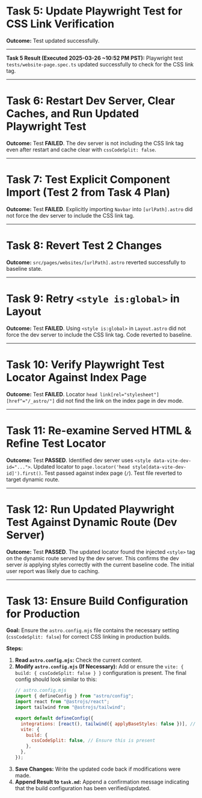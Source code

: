 # Task 5: Update Playwright Test for CSS Link Verification
**Outcome:** Test updated successfully.

---
**Task 5 Result (Executed 2025-03-26 ~10:52 PM PST):**
Playwright test `tests/website-page.spec.ts` updated successfully to check for the CSS link tag.

---

# Task 6: Restart Dev Server, Clear Caches, and Run Updated Playwright Test
**Outcome:** Test **FAILED**. The dev server is not including the CSS link tag even after restart and cache clear with `cssCodeSplit: false`.

---

# Task 7: Test Explicit Component Import (Test 2 from Task 4 Plan)
**Outcome:** Test **FAILED**. Explicitly importing `Navbar` into `[urlPath].astro` did not force the dev server to include the CSS link tag.

---

# Task 8: Revert Test 2 Changes
**Outcome:** `src/pages/websites/[urlPath].astro` reverted successfully to baseline state.

---

# Task 9: Retry `<style is:global>` in Layout
**Outcome:** Test **FAILED**. Using `<style is:global>` in `Layout.astro` did not force the dev server to include the CSS link tag. Code reverted to baseline.

---

# Task 10: Verify Playwright Test Locator Against Index Page
**Outcome:** Test **FAILED**. Locator `head link[rel="stylesheet"][href^="/_astro/"]` did not find the link on the index page in dev mode.

---

# Task 11: Re-examine Served HTML & Refine Test Locator
**Outcome:** Test **PASSED**. Identified dev server uses `<style data-vite-dev-id="...">`. Updated locator to `page.locator('head style[data-vite-dev-id]').first()`. Test passed against index page (`/`). Test file reverted to target dynamic route.

---

# Task 12: Run Updated Playwright Test Against Dynamic Route (Dev Server)
**Outcome:** Test **PASSED**. The updated locator found the injected `<style>` tag on the dynamic route served by the dev server. This confirms the dev server *is* applying styles correctly with the current baseline code. The initial user report was likely due to caching.

---

# Task 13: Ensure Build Configuration for Production

**Goal:** Ensure the `astro.config.mjs` file contains the necessary setting (`cssCodeSplit: false`) for correct CSS linking in production builds.

**Steps:**

1.  **Read `astro.config.mjs`:** Check the current content.
2.  **Modify `astro.config.mjs` (If Necessary):** Add or ensure the `vite: { build: { cssCodeSplit: false } }` configuration is present. The final config should look similar to this:
    ```javascript
    // astro.config.mjs
    import { defineConfig } from "astro/config";
    import react from "@astrojs/react";
    import tailwind from "@astrojs/tailwind";

    export default defineConfig({
      integrations: [react(), tailwind({ applyBaseStyles: false })], // Keep applyBaseStyles: false
      vite: {
        build: {
          cssCodeSplit: false, // Ensure this is present
        },
      },
    });
    ```
3.  **Save Changes:** Write the updated code back if modifications were made.
4.  **Append Result to `task.md`:** Append a confirmation message indicating that the build configuration has been verified/updated.